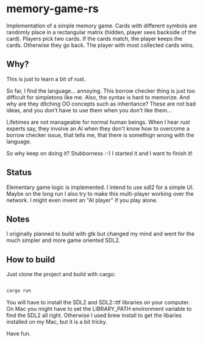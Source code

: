 # memory-game-rs

Implementation of a simple memory game. Cards with different symbols are randomly place in a rectangular matrix (hidden, player sees backside of the card). Players pick two cards. If the cards match, the player keeps the cards. Otherwise they go back. The player with most collected cards wins.

## Why?

This is just to learn a bit of rust.

So far, I find the language... annoying. This borrow checker thing is just too difficult for simpletons like me. Also, the syntax is hard to memorize. And why are they ditching OO concepts such as inheritance? These are not bad ideas, and you don't have to use them when you don't like them...

Lifetimes are not manageable for normal human beings. When I hear rust experts say, they involve an AI when they don't know how to overcome a borrow checker issue, that tells me, that there is somethign wrong with the language.

So why keep on doing it? Stubborness :-) I started it and I want to finish it!

## Status

Elementary game logic is implemented. I intend to use sdl2 for a simple UI. Maybe on the long run I also try to make this multi-player working over the network. I might even invent an "AI player" if you play alone.

## Notes

I originally planned to build with gtk but changed my mind and went for the much simpler and more game oriented SDL2.

## How to build

Just clone the project and build with cargo:

```bash

cargo run

```

You will have to install the SDL2 and SDL2::ttf libraries on your computer. On Mac you might have to set the LIBRARY_PATH environment
variable to find the SDL2 all right. Otherwise I used brew install to get the libaries installed on my Mac, but it is a bit tricky.

Have fun.
